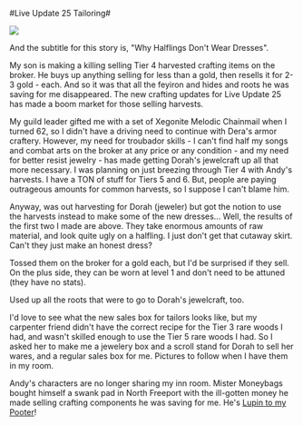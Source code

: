 #Live Update 25 Tailoring#

![](http://westkarana.com/images/dresses.jpg)

And the subtitle for this story is, "Why Halflings Don't Wear Dresses".

My son is making a killing selling Tier 4 harvested crafting items on the broker. He buys up anything selling for less than a gold, then resells it for 2-3 gold - each. And so it was that all the feyiron and hides and roots he was saving for me disappeared. The new crafting updates for Live Update 25 has made a boom market for those selling harvests.

My guild leader gifted me with a set of Xegonite Melodic Chainmail when I turned 62, so I didn't have a driving need to continue with Dera's armor craftery. However, my need for troubador skills - I can't find half my songs and combat arts on the broker at any price or any condition - and my need for better resist jewelry - has made getting Dorah's jewelcraft up all that more necessary. I was planning on just breezing through Tier 4 with Andy's harvests. I have a TON of stuff for Tiers 5 and 6. But, people are paying outrageous amounts for common harvests, so I suppose I can't blame him.

Anyway, was out harvesting for Dorah (jeweler) but got the notion to use the harvests instead to make some of the new dresses... Well, the results of the first two I made are above. They take enormous amounts of raw material, and look quite ugly on a halfling. I just don't get that cutaway skirt. Can't they just make an honest dress?

Tossed them on the broker for a gold each, but I'd be surprised if they sell. On the plus side, they can be worn at level 1 and don't need to be attuned (they have no stats).

Used up all the roots that were to go to Dorah's jewelcraft, too.

I'd love to see what the new sales box for tailors looks like, but my carpenter friend didn't have the correct recipe for the Tier 3 rare woods I had, and wasn't skilled enough to use the Tier 5 rare woods I had. So I asked her to make me a jewelery box and a scroll stand for Dorah to sell her wares, and a regular sales box for me. Pictures to follow when I have them in my room.

Andy's characters are no longer sharing my inn room. Mister Moneybags bought himself a swank pad in North Freeport with the ill-gotten money he made selling crafting components he was saving for me. He's [Lupin to my Pooter](http://www.westkarana.com/index.php?entry=entry060626-160059)!
